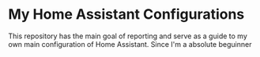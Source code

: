 # My Home Assistant Configurations

This repository has the main goal of reporting and serve as a guide to my own main configuration of Home Assistant.
Since I'm a absolute beguinner 
